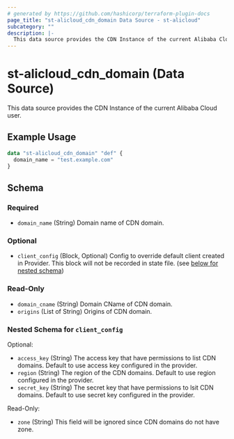 ```yaml
---
# generated by https://github.com/hashicorp/terraform-plugin-docs
page_title: "st-alicloud_cdn_domain Data Source - st-alicloud"
subcategory: ""
description: |-
  This data source provides the CDN Instance of the current Alibaba Cloud user.
---
```


# st-alicloud_cdn_domain (Data Source)

This data source provides the CDN Instance of the current Alibaba Cloud user.

## Example Usage

```terraform
data "st-alicloud_cdn_domain" "def" {
  domain_name = "test.example.com"
}
```

<!-- schema generated by tfplugindocs -->
## Schema

### Required

- `domain_name` (String) Domain name of CDN domain.

### Optional

- `client_config` (Block, Optional) Config to override default client created in Provider. This block will not be recorded in state file. (see [below for nested schema](#nestedblock--client_config))

### Read-Only

- `domain_cname` (String) Domain CName of CDN domain.
- `origins` (List of String) Origins of CDN domain.

<a id="nestedblock--client_config"></a>
### Nested Schema for `client_config`

Optional:

- `access_key` (String) The access key that have permissions to list CDN domains. Default to use access key configured in the provider.
- `region` (String) The region of the CDN domains. Default to use region configured in the provider.
- `secret_key` (String) The secret key that have permissions to lsit CDN domains. Default to use secret key configured in the provider.

Read-Only:

- `zone` (String) This field will be ignored since CDN domains do not have zone.


